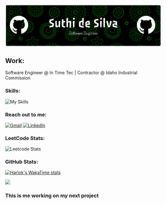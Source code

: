 ![Suthi png](https://github.com/suthidesilva/suthidesilva/blob/main/readme.png)

## Work:
Software Engineer @ In Time Tec | Contractor @ Idaho Industrial Commission  

### Skills:
![My Skills](https://go-skill-icons.vercel.app/api/icons?i=python,cs,sqlserver,sqlite,javascript,html,css,r,json,typescript,nodejs,react,dotnet,angular,tensorflow,pytorch,sklearn,bootstrap,jquery,mongodb,postgresql,mysql,azure,aws,git,docker,kubernetes&titles=true)

### Reach out to me:
[![Gmail](https://skillicons.dev/icons?i=gmail)](mailto:suthiradesilva@gmail.com) [![LinkedIn](https://skillicons.dev/icons?i=linkedin)](https://www.linkedin.com/in/desilvasuthira)

### LeetCode Stats:
![Leetcode Stats](https://leetcard.jacoblin.cool/suthidesilva?ext=activity&theme=dark)

### GitHub Stats:
[![Harlok's WakaTime stats](https://github-readme-stats.vercel.app/api/wakatime?username=ffflabs&layout=compact&theme=dark)](https://github.com/suthidesilva/github-readme-stats)

<img src="https://user-images.githubusercontent.com/74038190/225813708-98b745f2-7d22-48cf-9150-083f1b00d6c9.gif" width="1000">

### This is me working on my next project




